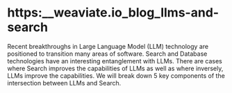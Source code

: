 # https:\_\_weaviate.io_blog_llms-and-search

Recent breakthroughs in Large Language Model (LLM) technology are positioned to transition many areas of software. Search and Database technologies have an interesting entanglement with LLMs. There are cases where Search improves the capabilities of LLMs as well as where inversely, LLMs improve the capabilities. We will break down 5 key components of the intersection between LLMs and Search.
